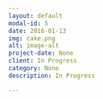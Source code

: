 ```yaml
---
layout: default
modal-id: 5
date: 2016-01-13
img: cake.png
alt: image-alt
project-date: None
client: In Progress
category: None
description: In Progress

---
```

